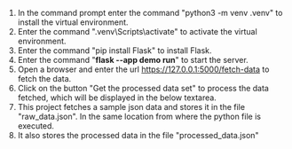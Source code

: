 1. In the command prompt enter the command "python3 -m venv .venv" to install the virtual environment.
2. Enter the command ".venv\Scripts\activate" to activate the virtual environment.
3. Enter the command "pip install Flask" to install Flask.
4. Enter the command "**flask --app demo run**" to start the server.
5. Open a browser and enter the url https://127.0.0.1:5000/fetch-data to fetch the data.
6. Click on the button "Get the processed data set" to process the data fetched, which will be displayed in the below textarea.
7. This project fetches a sample json data and stores it in the file "raw_data.json". In the same location from where the python file is executed.
8. It also stores the processed data in the file "processed_data.json"